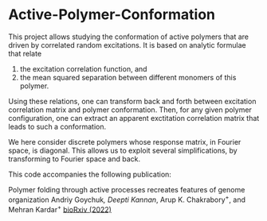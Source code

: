 # Active-Polymer-Conformation
This project allows studying the conformation of active polymers that are driven by correlated random excitations.
It is based on analytic formulae that relate 

1. the excitation correlation function, and 
2. the mean squared separation between different monomers of this polymer.

Using these relations, one can transform back and forth between excitation correlation matrix and polymer conformation. 
Then, for any given polymer configuration, one can extract an apparent exctitation correlation matrix that leads to such a conformation.

We here consider discrete polymers whose response matrix, in Fourier space, is diagonal.
This allows us to exploit several simplifications, by transforming to Fourier space and back.

This code accompanies the following publication:

Polymer folding through active processes recreates features of genome organization
Andriy Goychuk<sup>*</sup>, Deepti Kannan<sup>*</sup>, Arup K. Chakrabory<sup>+</sup>, and Mehran Kardar<sup>+</sup>
[bioRxiv (2022)](https://doi.org/10.1101/2022.12.24.521789)
